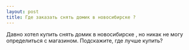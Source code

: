 ```yaml
---
layout: post 
title: Где заказать снять домик в новосибирске ? 
--- 
```

Давно хотел купить снять домик в новосибирске , но никак не могу определиться с магазином. Подскажите, где лучше купить?